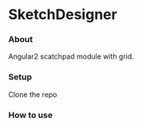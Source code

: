 # SketchDesigner

### About 
Angular2 scatchpad module with grid. 

### Setup
Clone the repo

### How to use
